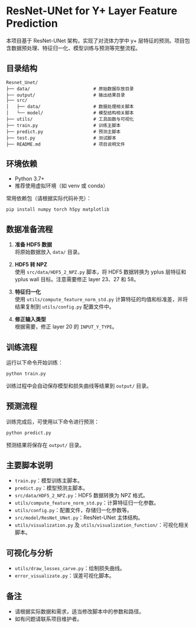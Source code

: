# ResNet-UNet for Y+ Layer Feature Prediction

本项目基于 ResNet-UNet 架构，实现了对流体力学中 y+ 层特征的预测。项目包含数据预处理、特征归一化、模型训练与预测等完整流程。

## 目录结构

```
Resnet_Unet/
├── data/                        # 原始数据存放目录
├── output/                      # 输出结果目录
├── src/
│   ├── data/                    # 数据处理相关脚本
│   └── model/                   # 模型结构相关脚本
├── utils/                       # 工具函数与可视化
├── train.py                     # 训练主脚本
├── predict.py                   # 预测主脚本
├── test.py                      # 测试脚本
├── README.md                    # 项目说明文件
```

## 环境依赖

- Python 3.7+
- 推荐使用虚拟环境（如 venv 或 conda）

常用依赖包（请根据实际代码补充）：

```bash
pip install numpy torch h5py matplotlib
```

## 数据准备流程

1. **准备 HDF5 数据**  
   将原始数据放入 `data/` 目录。

2. **HDF5 转 NPZ**  
   使用 `src/data/HDF5_2_NPZ.py` 脚本，将 HDF5 数据转换为 yplus 层特征和 yplus wall 目标。注意需要修正 layer 23、27 和 58。

3. **特征归一化**  
   使用 `utils/compute_feature_norm_std.py` 计算特征的均值和标准差，并将结果复制到 `utils/config.py` 配置文件中。

4. **修正输入类型**  
   根据需要，修正 layer 20 的 `INPUT_Y_TYPE`。

## 训练流程

运行以下命令开始训练：

```bash
python train.py
```

训练过程中会自动保存模型和损失曲线等结果到 `output/` 目录。

## 预测流程

训练完成后，可使用以下命令进行预测：

```bash
python predict.py
```

预测结果将保存在 `output/` 目录。

## 主要脚本说明

- `train.py`：模型训练主脚本。
- `predict.py`：模型预测主脚本。
- `src/data/HDF5_2_NPZ.py`：HDF5 数据转换为 NPZ 格式。
- `utils/compute_feature_norm_std.py`：计算特征归一化参数。
- `utils/config.py`：配置文件，存储归一化参数等。
- `src/model/ResNet_UNet.py`：ResNet-UNet 主体结构。
- `utils/visualization.py` 及 `utils/visualization_function/`：可视化相关脚本。

## 可视化与分析

- `utils/draw_losses_carve.py`：绘制损失曲线。
- `error_visualizate.py`：误差可视化脚本。

## 备注

- 请根据实际数据和需求，适当修改脚本中的参数和路径。
- 如有问题请联系项目维护者。
